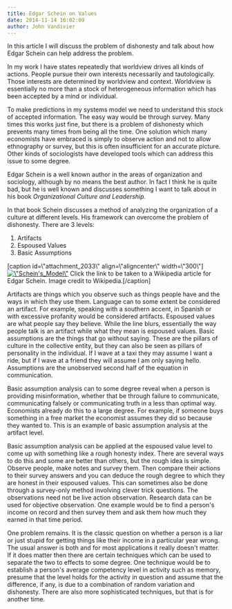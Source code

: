 ```yaml
---
title: Edgar Schein on Values
date: 2014-11-14 16:02:09
author: John Vandivier
---
```




In this article I will discuss the problem of dishonesty and talk about how Edgar Schein can help address the problem.

In my work I have states repeatedly that worldview drives all kinds of actions. People pursue their own interests necessarily and tautologically. Those interests are determined by worldview and context. Worldview is essentially no more than a stock of heterogeneous information which has been accepted by a mind or individual.

To make predictions in my systems model we need to understand this stock of accepted information. The easy way would be through survey. Many times this works just fine, but there is a problem of dishonesty which prevents many times from being all the time. One solution which many economists have embraced is simply to observe action and not to allow ethnography or survey, but this is often insufficient for an accurate picture. Other kinds of sociologists have developed tools which can address this issue to some degree.

Edgar Schein is a well known author in the areas of organization and sociology, although by no means the best author. In fact I think he is quite bad, but he is well known and discusses something I want to talk about in his book <i>Organizational Culture and Leadership.</i>

In that book Schein discusses a method of analyzing the organization of a culture at different levels. His framework can overcome the problem of dishonesty. There are 3 levels:
<ol>
	<li>Artifacts</li>
	<li>Espoused Values</li>
	<li>Basic Assumptions</li>
</ol>
[caption id=\"attachment_2033\" align=\"aligncenter\" width=\"300\"]<a href=\"http://en.wikipedia.org/w/index.php?title=Edgar_Schein&amp;oldid=565740350\"><img class=\"size-medium wp-image-2033  \" alt=\"Schein's_Model\" src=\"http://afterecon.com/wp-content/uploads/2013/10/Scheins_Model-300x179.jpg\" width=\"300\" height=\"179\" /></a> Click the link to be taken to a Wikipedia article for Edgar Schein. Image credit to Wikipedia.[/caption]
<p style=\"text-align: center;\">Artifacts are things which you observe such as things people have and the ways in which they use them. Language can to some extent be considered an artifact. For example, speaking with a southern accent, in Spanish or with excessive profanity would be considered artifacts. Espoused values are what people say they believe. While the line blurs, essentially the way people talk is an artifact while what they mean is espoused values. Basic assumptions are the things that go without saying. These are the pillars of culture in the collective entity, but they can also be seen as pillars of personality in the individual. If I wave at a taxi they may assume I want a ride, but if I wave at a friend they will assume I am only saying hello. Assumptions are the unobserved second half of the equation in communication.</p>
Basic assumption analysis can to some degree reveal when a person is providing misinformation, whether that be through failure to communicate, communicating falsely or communicating truth in a less than optimal way. Economists already do this to a large degree. For example, if someone buys something in a free market the economist assumes they did so because they wanted to. This is an example of basic assumption analysis at the artifact level.

Basic assumption analysis can be applied at the espoused value level to come up with something like a rough honesty index. There are several ways to do this and some are better than others, but the rough idea is simple. Observe people, make notes and survey them. Then compare their actions to their survey answers and you can deduce the rough degree to which they are honest in their espoused values. This can sometimes also be done through a survey-only method involving clever trick questions. The observations need not be live action observation. Research data can be used for objective observation. One example would be to find a person's income on record and then survey them and ask them how much they earned in that time period.

One problem remains. It is the classic question on whether a person is a liar or just stupid for getting things like their income in a particular year wrong. The usual answer is both and for most applications it really doesn't matter. If it does matter then there are certain techniques which can be used to separate the two to effects to some degree. One technique would be to establish a person's average competency level in activity such as memory, presume that the level holds for the activity in question and assume that the difference, if any, is due to a combination of random variation and dishonesty. There are also more sophisticated techniques, but that is for another time.